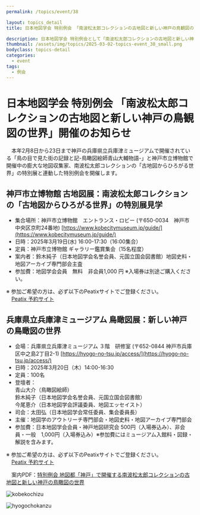 ```yaml
---
permalink: /topics/event/38

layout: topics_detail
title: 日本地図学会 特別例会 「南波松太郎コレクションの古地図と新しい神戸の鳥観図の世界」

description: 日本地図学会 特別例会として「南波松太郎コレクションの古地図と新しい神戸の鳥観図の世界」を、3月19日（水）および20日（木）に開催します。
thumbnail: /assets/img/topics/2025-03-02-topics-event_38_small.png
bodyclass: topics-detail
categories:
  - event
tags:
  - 例会
---
```


# 日本地図学会 特別例会 「南波松太郎コレクションの古地図と新しい神戸の鳥観図の世界」開催のお知らせ

　本年2月8日から23日まで神戸の兵庫県立兵庫津ミュージアムで開催されている「鳥の目で見た街の記録と記-鳥瞰図絵師青山大輔物語-」と神戸市立博物館で開催中の膨大な地図収集家、南波松太郎コレクションの「古地図からひろがる世界」の特別展と連動した特別例会を開催します。

## 神戸市立博物館 古地図展：南波松太郎コレクションの「古地図からひろがる世界」の特別展見学
* 集合場所：神戸市立博物館　エントランス・ロビー (〒650-0034　神戸市中央区京町24番地) [https://www.kobecitymuseum.jp/guide/](https://www.kobecitymuseum.jp/guide/)
* 日時：2025年3月19日(水) 16:00-17:30（16:00集合）
* 定員：神戸市立博物館 ギャラリー鑑賞集会（15名程度）
* 案内者：鈴木純子（日本地図学会名誉会員、元国立国会図書館）地図史料・地図アーカイブ専門部会主査
* 参加費：地図学会会員　無料　非会員1,000 円 ※入場券は別途ご購入ください。<br>

※ 参加ご希望の方は、必ず以下のPeatixサイトでご登録ください。<br>
　[Peatix 予約サイト](https://peatix.com/event/4329894/view?fbclid=IwY2xjawIyUONleHRuA2FlbQIxMAABHa16yWaWvT58cFGwmt2-7cPuxWgaliFi30xIiZ6_cfEaZrlIsbG5JdrNsA_aem_ptOL19V0gvShwoqcxvgFRg)<br>

## 兵庫県立兵庫津ミュージアム 鳥瞰図展：新しい神戸の鳥瞰図の世界
* 会場：兵庫県立兵庫津ミュージアム ３階　研修室 (〒652-0844 神戸市兵庫区中之島2丁目2-1) [https://hyogo-no-tsu.jp/access/](https://hyogo-no-tsu.jp/access/)
* 日時：2025年3月20日（木）14:00-16:30
* 定員：100名
* 登壇者：<br>青山大介（鳥瞰図絵師）<br>鈴木純子（日本地図学会名誉会員、元国立国会図書館）<br>今尾恵介（日本地図学会評議委員、地図エッセイスト）<br>
* 司会：太田弘（日本地図学会常任委員、集会委員長）
* 主催：地図学のアウトリーチ専門部会・地図史料・地図アーカイブ専門部会
* 参加費：日本地図学会会員・神戸地図研究会 500円（入場券込み）、非会員・一般　1,000円（入場券込み）※参加費にはミュージアム入館料・図録・解説を含みます。<br>

※ 参加ご希望の方は、必ず以下のPeatixサイトでご登録ください。<br>
　[Peatix 予約サイト](https://jcakobe.peatix.com/view?fbclid=IwY2xjawIyUPFleHRuA2FlbQIxMAABHVHMQh00BXVd_9cFjLUqfUhLyFSQbHcSCv0_GKwiMSVGRuMwx4C5QFnNhg_aem_hY__1whcL2GZLle6Uf7k3g)<br>

　案内PDF：[特別例会 地図都「神戸」で開催する南波松太郎コレクションの古地図と新しい神戸の鳥瞰図の世界](../../assets/file/event_38.pdf)<br>
<p class="main-image"><img src="../../assets/img/topics/kobekochizu.png" alt="kobekochizu" class="w-100" /></p>
<p class="main-image"><img src="../../assets/img/topics/hyogochokanzu.png" alt="hyogochokanzu" class="w-100" /></p>
